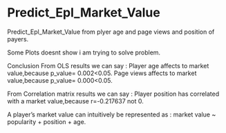 # Predict_Epl_Market_Value
Predict_Epl_Market_Value from plyer age and page views and position of payers.

Some Plots doesnt show i am trying to solve problem.

Conclusion
From OLS results we can say :
Player age affects to market value,because p_value= 0.002<0.05.
Page views affects to market value,because p_value= 0.000<0.05.

From Correlation matrix results we can say :
Player position has  correlated with a market value,because r=-0.217637 not 0.

A player’s market value can intuitively be represented 
       as : market value ~ popularity + position + age.
